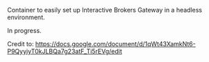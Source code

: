 Container to easily set up Interactive Brokers Gateway in a headless environment.

In progress.

Credit to: https://docs.google.com/document/d/1qWt43XamkNt6-P9QyyiyT0kJLBQa7g23atF_Ti5rEVg/edit
